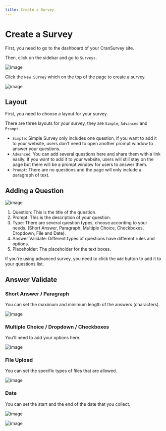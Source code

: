 ```yaml
---
title: Create a Survey
---
```


# Create a Survey

First, you need to go to the dashboard of your CranSurvey site.

Then, click on the sidebar and go to `Surveys`.

![image](https://github.com/ocoke/csur-site/assets/71591824/edd1366e-1869-4b44-af5e-ef62909b5a1b)

Click the `New Survey` which on the top of the page to create a survey.

![image](https://github.com/ocoke/csur-site/assets/71591824/31254486-8987-4355-99e3-11fc240015f8)

## Layout

First, you need to choose a layout for your survey.

There are three layouts for your survey, they are `Simple`, `Advanced` and `Prompt`.

- `Simple`: Simple Survey only includes one question, if you want to add it to your website, users don't need to open another prompt window to answer your questions.
- `Advanced`: You can add several questions here and share them with a link easily. If you want to add it to your website, users will still stay on the page but there will be a prompt window for users to answer them.
- `Prompt`: There are no questions and the page will only include a paragraph of text.

## Adding a Question

![image](https://github.com/ocoke/csur-site/assets/71591824/e7fc5883-a50c-44e0-bc1e-ba4332e8e65b)

1. Question: This is the title of the question.
2. Prompt: This is the description of your question.
3. Type: There are several question types, choose according to your needs. (Short Answer, Paragraph, Multiple Choice, Checkboxes, Dropdown, File and Date).
4. Answer Validate: Different types of questions have different rules and options.
5. Placeholder: The placeholder for the text boxes.

If you're using advanced survey, you need to click the `Add` button to add it to your questions list.

## Answer Validate

### Short Answer / Paragraph

You can set the maximum and minimum length of the answers (characters).

![image](https://github.com/ocoke/csur-site/assets/71591824/f2f2e880-edfe-48db-aef7-af4ae7a74da1)


### Multiple Choice / Dropdown / Checkboxes

You'll need to add your options here.

![image](https://github.com/ocoke/csur-site/assets/71591824/4e53793e-9949-4471-8f77-ba8f590333fb)


### File Upload

You can set the specific types of files that are allowed.

![image](https://github.com/ocoke/csur-site/assets/71591824/38aab540-e7f2-424c-ba21-a39db0844813)


### Date

You can set the start and the end of the date that you collect.

![image](https://github.com/ocoke/csur-site/assets/71591824/d879c0c3-041d-43a0-b4ca-93faabb803a2)

![image](https://github.com/ocoke/csur-site/assets/71591824/27c64c1c-7b04-4c94-a484-db1e4b329348)


